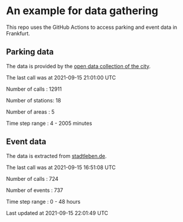 # An example for data gathering

This repo uses the GitHub Actions to access parking and event data in Frankfurt.

## Parking data
The data is provided by the [open data collection of the city](https://www.offenedaten.frankfurt.de/).

The last call was at 2021-09-15 21:01:00 UTC

Number of calls   : 12911

Number of stations:    18

Number of areas   :     5

Time step range   :     4 -  2005 minutes


## Event data
The data is extracted from [stadtleben.de](https://stadtleben.de/frankfurt/).

The last call was at 2021-09-15 16:51:08 UTC

Number of calls   : 724

Number of events  : 737

Time step range   :   0 -  48 hours


Last updated at 2021-09-15 22:01:49 UTC
